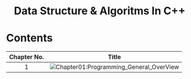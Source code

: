 <h1 align="center" >Data Structure & Algoritms In C++</h1>

# Contents

| Chapter No. |                                                                             Title                                                                              |
| :---------: | :------------------------------------------------------------------------------------------------------------------------------------------------------------: |
|      1      | ![Chapter01:Programming_General_OverView](https://github.com/Islam-Turky/Data-structure-Algorithms-With-C-/tree/master/Chapter01:Programming_General_OverView) |
